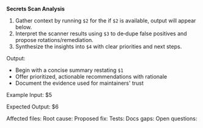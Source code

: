 <!-- 
$1 = Core task description (e.g., "Review secret scan output and highlight real leaks")
$2 = Command to run (e.g., "gitleaks detect --no-banner --redact 2>/dev/null")
$3 = Interpretation method (e.g., "de-dupe false positives and propose rotations")
$4 = Output format requirement (e.g., "structured report with prioritized recommendations")
$5 = Example input format (e.g., "none – command runs without arguments")
$6 = Expected output structure (e.g., "concise summary, prioritized recommendations, evidence documentation")
$7 = Specific evidence type (e.g., "scanner results from gitleaks")
-->
**Secrets Scan Analysis**

1. Gather context by running `$2` for the if `$2` is available, output will appear below.
2. Interpret the scanner results using `$3` to de‑dupe false positives and propose rotations/remediation.
3. Synthesize the insights into `$4` with clear priorities and next steps.

Output:
- Begin with a concise summary restating `$1`
- Offer prioritized, actionable recommendations with rationale
- Document the evidence used for maintainers' trust

Example Input:
$5

Expected Output:
$6

Affected files: 
Root cause: 
Proposed fix: 
Tests: 
Docs gaps: 
Open questions:
